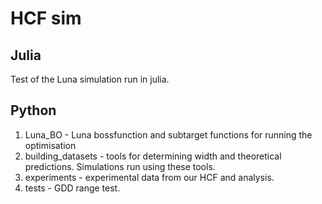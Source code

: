 # HCF sim

## Julia
Test of the Luna simulation run in julia.

## Python
1) Luna_BO - Luna bossfunction and subtarget functions for running the optimisation
2) building_datasets - tools for determining width and theoretical predictions. Simulations run using these tools.
3) experiments - experimental data from our HCF and analysis.
4) tests - GDD range test.

